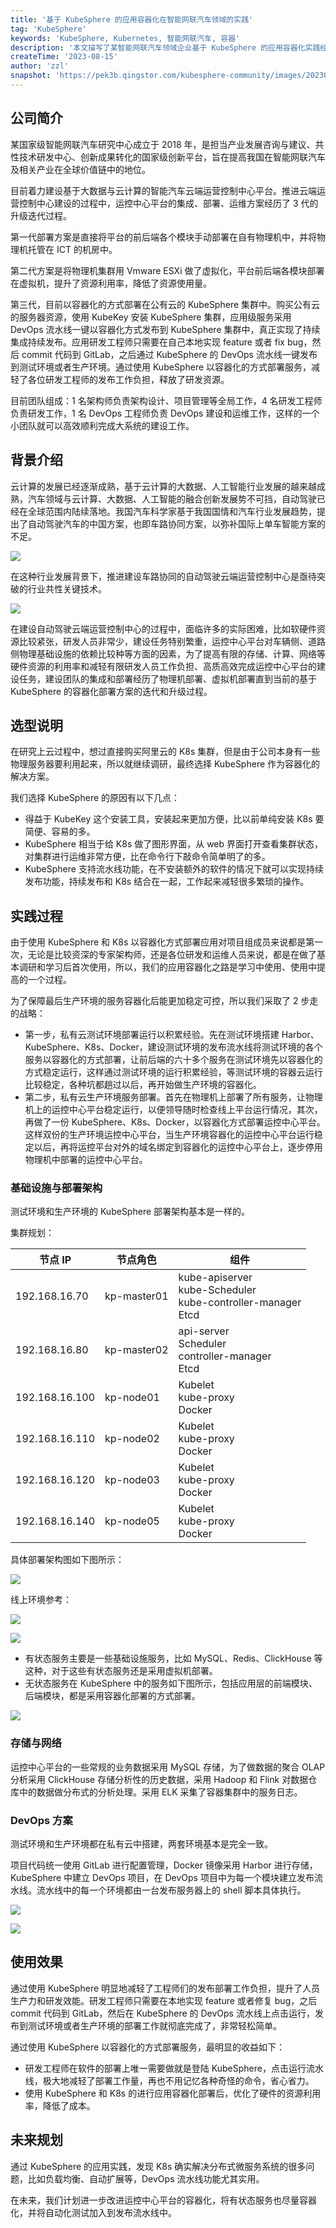```yaml
---
title: '基于 KubeSphere 的应用容器化在智能网联汽车领域的实践'
tag: 'KubeSphere'
keywords: 'KubeSphere, Kubernetes, 智能网联汽车, 容器'
description: '本文描写了某智能网联汽车领域企业基于 KubeSphere 的应用容器化实践经验。'
createTime: '2023-08-15'
author: 'zzl'
snapshot: 'https://pek3b.qingstor.com/kubesphere-community/images/202308161034-cover.png'
---
```


## 公司简介

某国家级智能网联汽车研究中心成立于 2018 年，是担当产业发展咨询与建议、共性技术研发中心、创新成果转化的国家级创新平台，旨在提高我国在智能网联汽车及相关产业在全球价值链中的地位。

目前着力建设基于大数据与云计算的智能汽车云端运营控制中心平台。推进云端运营控制中心建设的过程中，运控中心平台的集成、部署、运维方案经历了 3 代的升级迭代过程。

第一代部署方案是直接将平台的前后端各个模块手动部署在自有物理机中，并将物理机托管在 ICT 的机房中。

第二代方案是将物理机集群用 Vmware ESXi 做了虚拟化，平台前后端各模块部署在虚拟机，提升了资源利用率，降低了资源使用量。

第三代，目前以容器化的方式部署在公有云的 KubeSphere 集群中。购买公有云的服务器资源，使用 KubeKey 安装 KubeSphere 集群，应用级服务采用 DevOps 流水线一键以容器化方式发布到 KubeSphere 集群中，真正实现了持续集成持续发布。应用研发工程师只需要在自己本地实现 feature 或者 fix bug，然后 commit 代码到 GitLab，之后通过 KubeSphere 的 DevOps 流水线一键发布到测试环境或者生产环境。通过使用 KubeSphere 以容器化的方式部署服务，减轻了各位研发工程师的发布工作负担，释放了研发资源。

目前团队组成：1 名架构师负责架构设计、项目管理等全局工作，4 名研发工程师负责研发工作，1 名 DevOps 工程师负责 DevOps 建设和运维工作，这样的一个小团队就可以高效顺利完成大系统的建设工作。

## 背景介绍

云计算的发展已经逐渐成熟，基于云计算的大数据、人工智能行业发展的越来越成熟，汽车领域与云计算、大数据、人工智能的融合创新发展势不可挡，自动驾驶已经在全球范围内陆续落地。我国汽车科学家基于我国国情和汽车行业发展趋势，提出了自动驾驶汽车的中国方案，也即车路协同方案，以弥补国际上单车智能方案的不足。

![](https://pek3b.qingstor.com/kubesphere-community/images/1202308151044.png)

在这种行业发展背景下，推进建设车路协同的自动驾驶云端运营控制中心是亟待突破的行业共性关键技术。

![](https://pek3b.qingstor.com/kubesphere-community/images/1202308151045.png)

在建设自动驾驶云端运营控制中心的过程中，面临许多的实际困难，比如软硬件资源比较紧张，研发人员非常少，建设任务特别繁重，运控中心平台对车辆侧、道路侧物理基础设施的依赖比较种等方面的因素，为了提高有限的存储、计算、网络等硬件资源的利用率和减轻有限研发人员工作负担、高质高效完成运控中心平台的建设任务，建设团队的集成和部署经历了物理机部署、虚拟机部署直到当前的基于 KubeSphere 的容器化部署方案的迭代和升级过程。

## 选型说明

在研究上云过程中，想过直接购买阿里云的 K8s 集群，但是由于公司本身有一些物理服务器要利用起来，所以就继续调研，最终选择 KubeSphere 作为容器化的解决方案。

我们选择 KubeSphere 的原因有以下几点：

- 得益于 KubeKey 这个安装工具，安装起来更加方便，比以前单纯安装 K8s 要简便、容易的多。
- KubeSphere 相当于给 K8s 做了图形界面，从 web 界面打开查看集群状态，对集群进行运维非常方便，比在命令行下敲命令简单明了的多。
- KubeSphere 支持流水线功能，在不安装额外的软件的情况下就可以实现持续发布功能，持续发布和 K8s 结合在一起，工作起来减轻很多繁琐的操作。



## 实践过程

由于使用 KubeSphere 和 K8s 以容器化方式部署应用对项目组成员来说都是第一次，无论是比较资深的专家架构师，还是各位研发和运维人员来说，都是在做了基本调研和学习后首次使用，所以，我们的应用容器化之路是学习中使用、使用中提高的一个过程。

为了保障最后生产环境的服务容器化后能更加稳定可控，所以我们采取了 2 步走的战略：
- 第一步，私有云测试环境部署运行以积累经验。先在测试环境搭建 Harbor、KubeSphere、K8s、Docker，建设测试环境的发布流水线将测试环境的各个服务以容器化的方式部署，让前后端的六十多个服务在测试环境先以容器化的方式稳定运行，这样通过测试环境的运行积累经验，等测试环境的容器云运行比较稳定，各种坑都趟过以后，再开始做生产环境的容器化。
- 第二步，私有云生产环境服务部署。首先在物理机上部署了所有服务，让物理机上的运控中心平台稳定运行，以便领导随时检查线上平台运行情况，其次，再做了一份 KubeSphere、K8s、Docker，以容器化方式部署运控中心平台。这样双份的生产环境运控中心平台，当生产环境容器化的运控中心平台运行稳定以后，再将运控平台对外的域名绑定到容器化的运控中心平台上，逐步停用物理机中部署的运控中心平台。

### 基础设施与部署架构

测试环境和生产环境的 KubeSphere 部署架构基本是一样的。

集群规划：

| 节点 IP        | 节点角色    | 组件                                                                |
| -------------- | ----------- | ------------------------------------------------------------------- |
| 192.168.16.70  | kp-master01 | kube-apiserver<br>kube-Scheduler<br>kube-controller-manager<br>Etcd |
| 192.168.16.80  | kp-master02 | api-server<br>Scheduler<br>controller-manager<br>Etcd               |
| 192.168.16.100 | kp-node01   | Kubelet<br>kube-proxy<br>Docker                                     |
| 192.168.16.110 | kp-node02   | Kubelet<br>kube-proxy<br>Docker                                     |
| 192.168.16.120 | kp-node03   | Kubelet<br>kube-proxy<br>Docker                                     |
| 192.168.16.140 | kp-node05   | Kubelet<br>kube-proxy<br>Docker                                     |

具体部署架构图如下图所示：

![](https://pek3b.qingstor.com/kubesphere-community/images/1202308151046.jpg)

线上环境参考：

![](https://pek3b.qingstor.com/kubesphere-community/images/1202308151047.jpg)

![](https://pek3b.qingstor.com/kubesphere-community/images/1202308151048.png)

- 有状态服务主要是一些基础设施服务，比如 MySQL、Redis、ClickHouse 等这种，对于这些有状态服务还是采用虚拟机部署。
- 无状态服务在 KubeSphere 中的服务如下图所示，包括应用层的前端模块、后端模块，都是采用容器化部署的方式部署。

![](http://pek3b.qingstor.com/kubesphere-community/images/1202308151049.png)


### 存储与网络

运控中心平台的一些常规的业务数据采用 MySQL 存储，为了做数据的聚合 OLAP 分析采用 ClickHouse 存储分析性的历史数据，采用 Hadoop 和 Flink 对数据仓库中的数据做分布式的分析处理。采用 ELK 采集了容器集群中的服务日志。

### DevOps 方案

测试环境和生产环境都在私有云中搭建，两套环境基本是完全一致。

项目代码统一使用 GitLab 进行配置管理，Docker 镜像采用 Harbor 进行存储，KubeSphere 中建立 DevOps 项目，在 DevOps 项目中为每一个模块建立发布流水线。流水线中的每一个环境都由一台发布服务器上的 shell 脚本具体执行。

![](https://pek3b.qingstor.com/kubesphere-community/images/1202308151050.png)

![](https://pek3b.qingstor.com/kubesphere-community/images/1202308151051.png)

## 使用效果

通过使用 KubeSphere 明显地减轻了工程师们的发布部署工作负担，提升了人员生产力和研发效能。研发工程师只需要在本地实现 feature 或者修复 bug，之后 commit 代码到 GitLab，然后在 KubeSphere 的 DevOps 流水线上点击运行，发布到测试环境或者生产环境的部署工作就彻底完成了，非常轻松简单。

通过使用 KubeSphere 以容器化的方式部署服务，最明显的收益如下：

- 研发工程师在软件的部署上唯一需要做就是登陆 KubeSphere，点击运行流水线，极大地减轻了部署工作量，再也不用记忆各种奇怪的命令，省心省力。
- 使用 KubeSphere 和 K8s 的进行应用容器化部署后，优化了硬件的资源利用率，降低了成本。

## 未来规划

通过 KubeSphere 的应用实践，发现 K8s 确实解决分布式微服务系统的很多问题，比如负载均衡、自动扩展等，DevOps 流水线功能尤其实用。

在未来，我们计划进一步改进运控中心平台的容器化，将有状态服务也尽量容器化，并将自动化测试加入到发布流水线中。